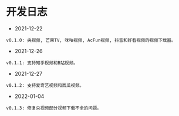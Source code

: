 # 开发日志

- 2021-12-22
```
v0.1.0: 央视频, 芒果TV, 咪咕视频, AcFun视频, 抖音和好看视频的视频下载器。
```

- 2021-12-26
```
v0.1.1: 支持知乎视频和B站视频。
```

- 2021-12-27
```
v0.1.2: 支持爱奇艺视频和西瓜视频。
```

- 2022-01-04
```
v0.1.3: 修复央视频部分视频下载不全的问题。
```